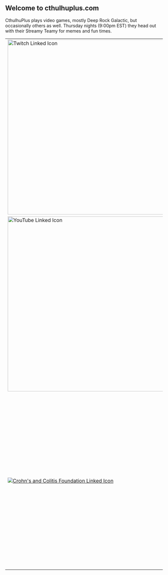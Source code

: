 ## Welcome to cthulhuplus.com

CthulhuPlus plays video games, mostly Deep Rock Galactic, but occasionally others as well. Thursday nights (9:00pm EST) they head out with their Streamy Teamy for memes and fun times.

<center>
<table>
  <tr>
    <td><a href="https://twitch.tv/cthulhuplus"><img alt="Twitch Linked Icon" src="https://image.flaticon.com/icons/png/512/356/356001.png" width="560"></a></td>
    <td><div id="twitch-embed"></div><script src="https://player.twitch.tv/js/embed/v1.js"></script><script type="text/javascript">  new Twitch.Player("twitch-embed", {    width: 560,    height: 315,    channel: "cthulhuplus"  });</script></td>
  </tr>
  <tr>
    <td><a href="https://youtube.com/cthulhuplus"><img alt="YouTube Linked Icon" src="https://image.flaticon.com/icons/png/512/187/187209.png" width="560"></a></td>
    <td><iframe width="560" height="315" src="https://www.youtube.com/embed/pu6Cdz1FeNQ" title="YouTube video player" frameborder="0" allow="accelerometer; clipboard-write; encrypted-media; gyroscope; picture-in-picture" allowfullscreen></iframe></td>
  </tr>
  <tr>
    <td><a href="https://www.crohnscolitisfoundation.org/"><img alt="Crohn's and Colitis Foundation Linked Icon" src="https://receptrx.com/wp-content/uploads/2019/02/crohns_colitis_foundation_logo.png"></a></td>
    <td><a href="https://donate.tiltify.com/crohns-and-colitis-foundation"><img alt="Donate to the Crohn's and Colitis Foundation" src="https://www.nfcr.org/wp-content/uploads/2020/12/Tiltify-Logo-for-download.png" width="560"></a></td>
  </tr>
</table>
</center>
